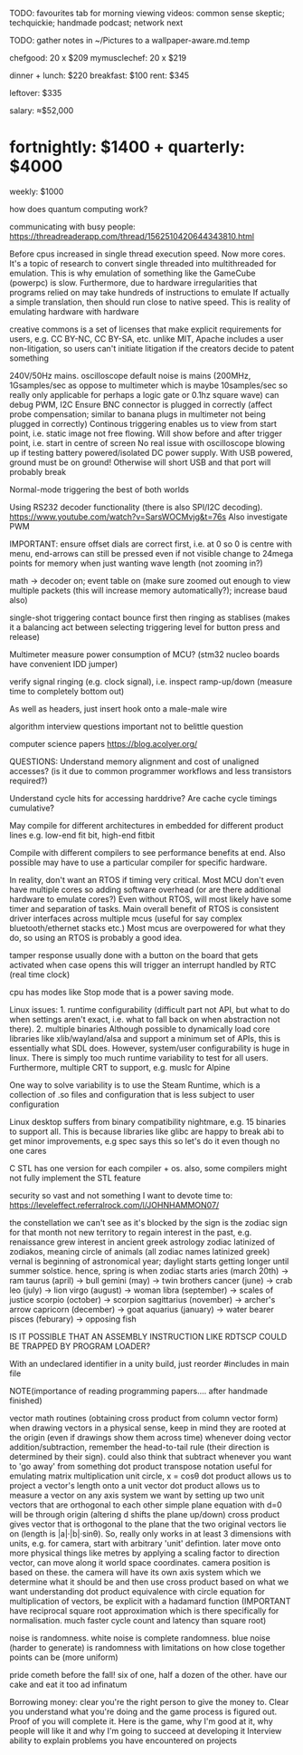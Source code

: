 <!-- SPDX-License-Identifier: zlib-acknowledgement -->

TODO: favourites tab for morning viewing
videos: common sense skeptic; techquickie; handmade podcast; network next

TODO: gather notes in ~/Pictures to a wallpaper-aware.md.temp

chefgood: 20 x $209
mymusclechef: 20 x $219

dinner + lunch: $220
breakfast: $100
rent: $345

leftover: $335

salary: ≈$52,000 

fortnightly: $1400
+
quarterly: $4000
=
weekly: $1000 

how does quantum computing work?

communicating with busy people:
https://threadreaderapp.com/thread/1562510420644343810.html

Before cpus increased in single thread execution speed. Now more cores. It's a topic of research to convert single threaded into multithreaded for emulation. 
This is why emulation of something like the GameCube (powerpc) is slow. 
Furthermore, due to hardware irregularities that programs relied on may take hundreds of instructions to emulate
If actually a simple translation, then should run close to native speed. This is reality of emulating hardware with hardware


creative commons is a set of licenses that make explicit requirements for users, e.g. CC BY-NC, CC BY-SA, etc.
unlike MIT, Apache includes a user non-litigation, so users can't initiate litigation if the creators decide to patent something

240V/50Hz mains.
oscilloscope default noise is mains (200MHz, 1Gsamples/sec as oppose to multimeter which is maybe 10samples/sec so really only applicable for perhaps a logic gate or 0.1hz square wave)
can debug PWM, I2C
Ensure BNC connector is plugged in correctly (affect probe compensation; similar to banana plugs in multimeter not being plugged in correctly)
Continous triggering enables us to view from start point, i.e. static image not free flowing. Will show before and after trigger point, i.e. start in centre of screen
No real issue with oscilloscope blowing up if testing battery powered/isolated DC power supply.
With USB powered, ground must be on ground! Otherwise will short USB and that port will probably break

Normal-mode triggering the best of both worlds

Using RS232 decoder functionality (there is also SPI/I2C decoding).
https://www.youtube.com/watch?v=SarsWOCMvjg&t=76s
Also investigate PWM  

IMPORTANT: ensure offset dials are correct first, i.e. at 0 so 0 is centre
with menu, end-arrows can still be pressed even if not visible
change to 24mega points for memory when just wanting wave length (not zooming in?)

math -> decoder on; event table on (make sure zoomed out enough to view multiple packets (this will increase memory automatically?); increase baud also)

single-shot triggering contact bounce first then ringing as stablises (makes it a balancing act between selecting triggering level for button press and release)

Multimeter measure power consumption of MCU? (stm32 nucleo boards have convenient IDD jumper)

verify signal ringing (e.g. clock signal), i.e. inspect ramp-up/down (measure time to completely bottom out)

As well as headers, just insert hook onto a male-male wire

algorithm interview questions important not to belittle question

computer science papers
https://blog.acolyer.org/

QUESTIONS:
Understand memory alignment and cost of unaligned accesses? (is it due to common programmer workflows and less transistors required?)

Understand cycle hits for accessing harddrive?
Are cache cycle timings cumulative?

May compile for different architectures in embedded for different product lines e.g. low-end fit bit, high-end fitbit

Compile with different compilers to see performance benefits at end.
Also possible may have to use a particular compiler for specific hardware.

In reality, don't want an RTOS if timing very critical.
Most MCU don't even have multiple cores so adding software overhead (or are there additional hardware to emulate cores?)
Even without RTOS, will most likely have some timer and separation of tasks.
Main overall benefit of RTOS is consistent driver interfaces across multiple mcus (useful for say complex bluetooth/ethernet stacks etc.)
Most mcus are overpowered for what they do, so using an RTOS is probably a good idea.


tamper response usually done with a button on the board that gets activated when case opens
this will trigger an interrupt handled by RTC (real time clock)

cpu has modes like Stop mode that is a power saving mode.


Linux issues: 1. runtime configurability (difficult part not API, but what to do when settings aren't exact, i.e. what to fall back on when abstraction not there). 2. multiple binaries
Although possible to dynamically load core libraries like xlib/wayland/alsa and support
a minimum set of APIs, this is essentially what SDL does.
However, system/user configurability is huge in linux. There is simply too much
runtime variability to test for all users.
Furthermore, multiple CRT to support, e.g. muslc for Alpine

One way to solve variability is to use the Steam Runtime, which is a collection of .so files and configuration that is less subject to user configuration

Linux desktop suffers from binary compatibility nightmare, e.g. 15 binaries to support all. 
This is because libraries like glibc are happy to break abi to get minor improvements, e.g spec says this so let's do it even though no one cares

C STL has one version for each compiler + os. 
also, some compilers might not fully implement the STL feature

security so vast and not something I want to devote time to:
https://leveleffect.referralrock.com/l/JOHNHAMMON07/


the constellation we can't see as it's blocked by the sign is the zodiac sign for that month
not new territory to regain interest in the past, e.g. renaissance grew interest in ancient greek astrology
zodiac latinized of zodiakos, meaning circle of animals (all zodiac names latinized greek)
vernal is beginning of astronomical year; daylight starts getting longer until summer solstice.
hence, spring is when zodiac starts
aries (march 20th) -> ram
taurus (april) -> bull
gemini (may) -> twin brothers
cancer (june) -> crab
leo (july) -> lion
virgo (august) -> woman
libra (september) -> scales of justice
scorpio (october) -> scorpion
sagittarius (november) -> archer's arrow
capricorn (december) -> goat 
aquarius (january) -> water bearer
pisces (feburary) -> opposing fish

IS IT POSSIBLE THAT AN ASSEMBLY INSTRUCTION LIKE RDTSCP COULD BE TRAPPED BY PROGRAM LOADER?

With an undeclared identifier in a unity build, just reorder #includes in main file

NOTE(importance of reading programming papers.... after handmade finished)


vector math routines (obtaining cross product from column vector form)
when drawing vectors in a physical sense, 
keep in mind they are rooted at the origin (even if drawings show them across time)
whenever doing vector addition/subtraction, remember the head-to-tail rule (their direction is determined by their sign).
could also think that subtract whenever you want to 'go away' from something
dot product transpose notation useful for emulating matrix multiplication
unit circle, x = cosθ
dot product allows us to project a vector's length onto a unit vector 
dot product allows us to measure a vector on any axis system we want by setting up two unit vectors that are orthogonal to each other
simple plane equation with d=0 will be through origin (altering d shifts the plane up/down)
cross product gives vector that is orthogonal to the plane that the two original vectors lie on (length is |a|·|b|·sinθ). So, really only works in at least 3 dimensions
with units, e.g. for camera, start with arbitrary 'unit' defintion. later move onto more physical things like metres
by applying a scaling factor to direction vector, can move along it
world space coordinates. camera position is based on these. the camera will have its own axis system which we determine what it should be and then use cross product based on what we want
understanding dot product equivalence with circle equation
for multiplication of vectors, be explicit with a hadamard function
(IMPORTANT have reciprocal square root approximation which is there specifically for normalisation. 
much faster cycle count and latency than square root)

noise is randomness. white noise is complete randomness. blue noise (harder to generate) is randomness with limitations on how close together points can be (more uniform)

pride cometh before the fall!
six of one, half a dozen of the other.
have our cake and eat it too
ad infinatum

Borrowing money: clear you're the right person to give the money to. Clear you understand what you're doing and the game process is figured out. Proof of you will complete it. 
Here is the game, why I'm good at it, why people will like it and why I'm going to succeed at developing it
Interview ability to explain problems you have encountered on projects
